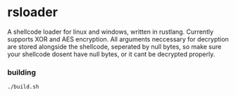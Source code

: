 # rsloader

A shellcode loader for linux and windows, written in rustlang. Currently supports XOR and AES encryption. All arguments neccessary for decryption are stored alongside the shellcode, seperated by null bytes, so make sure your shellcode dosent have null bytes, or it cant be decrypted properly.

### building

```bash
./build.sh
```